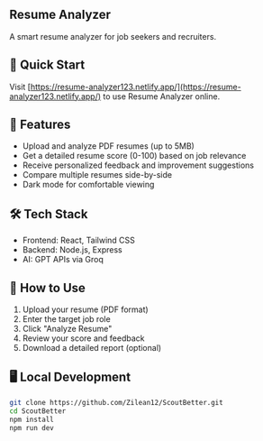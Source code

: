 <h2>Resume Analyzer </h2>
A smart resume analyzer for job seekers and recruiters.

## 🚀 Quick Start

Visit [https://resume-analyzer123.netlify.app/](https://resume-analyzer123.netlify.app/) to use Resume Analyzer online.

## 🌟 Features

- Upload and analyze PDF resumes (up to 5MB)
- Get a detailed resume score (0-100) based on job relevance
- Receive personalized feedback and improvement suggestions
- Compare multiple resumes side-by-side
- Dark mode for comfortable viewing

## 🛠️ Tech Stack

- Frontend: React, Tailwind CSS
- Backend: Node.js, Express
- AI: GPT APIs via Groq

## 📖 How to Use

1. Upload your resume (PDF format)
2. Enter the target job role
3. Click "Analyze Resume"
4. Review your score and feedback
5. Download a detailed report (optional)

## 🖥️ Local Development

```bash
git clone https://github.com/Zilean12/ScoutBetter.git
cd ScoutBetter
npm install
npm run dev
